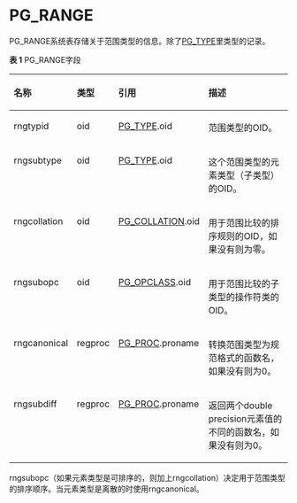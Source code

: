 # PG\_RANGE<a name="ZH-CN_TOPIC_0242385837"></a>

PG\_RANGE系统表存储关于范围类型的信息。除了[PG\_TYPE](PG_TYPE.md)里类型的记录。

**表 1**  PG\_RANGE字段

<a name="zh-cn_topic_0237122309_zh-cn_topic_0059778637_t14023b1924564a5e9e78b1b4522499d4"></a>
<table><thead align="left"><tr id="zh-cn_topic_0237122309_zh-cn_topic_0059778637_r4e6631f513f14aa896f0ea22ec21ac2e"><th class="cellrowborder" valign="top" width="18.04%" id="mcps1.2.5.1.1"><p id="zh-cn_topic_0237122309_zh-cn_topic_0059778637_a254b78dcb69b44928c71afba9f4888f4"><a name="zh-cn_topic_0237122309_zh-cn_topic_0059778637_a254b78dcb69b44928c71afba9f4888f4"></a><a name="zh-cn_topic_0237122309_zh-cn_topic_0059778637_a254b78dcb69b44928c71afba9f4888f4"></a>名称</p>
</th>
<th class="cellrowborder" valign="top" width="12.41%" id="mcps1.2.5.1.2"><p id="zh-cn_topic_0237122309_zh-cn_topic_0059778637_a67d752ce4cd94bc48af58f15a45c87a7"><a name="zh-cn_topic_0237122309_zh-cn_topic_0059778637_a67d752ce4cd94bc48af58f15a45c87a7"></a><a name="zh-cn_topic_0237122309_zh-cn_topic_0059778637_a67d752ce4cd94bc48af58f15a45c87a7"></a>类型</p>
</th>
<th class="cellrowborder" valign="top" width="28.03%" id="mcps1.2.5.1.3"><p id="zh-cn_topic_0237122309_zh-cn_topic_0059778637_a56b16a82706d4ae2a9178d2b8d0d3d97"><a name="zh-cn_topic_0237122309_zh-cn_topic_0059778637_a56b16a82706d4ae2a9178d2b8d0d3d97"></a><a name="zh-cn_topic_0237122309_zh-cn_topic_0059778637_a56b16a82706d4ae2a9178d2b8d0d3d97"></a>引用</p>
</th>
<th class="cellrowborder" valign="top" width="41.52%" id="mcps1.2.5.1.4"><p id="zh-cn_topic_0237122309_zh-cn_topic_0059778637_af33d0fe92e7e440c81fd8dd91f4b04b1"><a name="zh-cn_topic_0237122309_zh-cn_topic_0059778637_af33d0fe92e7e440c81fd8dd91f4b04b1"></a><a name="zh-cn_topic_0237122309_zh-cn_topic_0059778637_af33d0fe92e7e440c81fd8dd91f4b04b1"></a>描述</p>
</th>
</tr>
</thead>
<tbody><tr id="zh-cn_topic_0237122309_zh-cn_topic_0059778637_r04e67f5992524433bd9c3398107bb316"><td class="cellrowborder" valign="top" width="18.04%" headers="mcps1.2.5.1.1 "><p id="zh-cn_topic_0237122309_zh-cn_topic_0059778637_a0f246ea2a87246b3b977590eb6812c69"><a name="zh-cn_topic_0237122309_zh-cn_topic_0059778637_a0f246ea2a87246b3b977590eb6812c69"></a><a name="zh-cn_topic_0237122309_zh-cn_topic_0059778637_a0f246ea2a87246b3b977590eb6812c69"></a>rngtypid</p>
</td>
<td class="cellrowborder" valign="top" width="12.41%" headers="mcps1.2.5.1.2 "><p id="zh-cn_topic_0237122309_zh-cn_topic_0059778637_a2fabc5649f54467cb02289cd971ab36c"><a name="zh-cn_topic_0237122309_zh-cn_topic_0059778637_a2fabc5649f54467cb02289cd971ab36c"></a><a name="zh-cn_topic_0237122309_zh-cn_topic_0059778637_a2fabc5649f54467cb02289cd971ab36c"></a>oid</p>
</td>
<td class="cellrowborder" valign="top" width="28.03%" headers="mcps1.2.5.1.3 "><p id="zh-cn_topic_0237122309_zh-cn_topic_0059778637_a4e1243b60ae9461a930696864c4a3159"><a name="zh-cn_topic_0237122309_zh-cn_topic_0059778637_a4e1243b60ae9461a930696864c4a3159"></a><a name="zh-cn_topic_0237122309_zh-cn_topic_0059778637_a4e1243b60ae9461a930696864c4a3159"></a><a href="PG_TYPE.md">PG_TYPE</a>.oid</p>
</td>
<td class="cellrowborder" valign="top" width="41.52%" headers="mcps1.2.5.1.4 "><p id="zh-cn_topic_0237122309_zh-cn_topic_0059778637_a75dd51d670c84667b387df794c1fcccc"><a name="zh-cn_topic_0237122309_zh-cn_topic_0059778637_a75dd51d670c84667b387df794c1fcccc"></a><a name="zh-cn_topic_0237122309_zh-cn_topic_0059778637_a75dd51d670c84667b387df794c1fcccc"></a>范围类型的OID。</p>
</td>
</tr>
<tr id="zh-cn_topic_0237122309_zh-cn_topic_0059778637_r5a5b88d220004e62b53218ea6f6870ca"><td class="cellrowborder" valign="top" width="18.04%" headers="mcps1.2.5.1.1 "><p id="zh-cn_topic_0237122309_zh-cn_topic_0059778637_a8370ca9489e64506a99236819b881c04"><a name="zh-cn_topic_0237122309_zh-cn_topic_0059778637_a8370ca9489e64506a99236819b881c04"></a><a name="zh-cn_topic_0237122309_zh-cn_topic_0059778637_a8370ca9489e64506a99236819b881c04"></a>rngsubtype</p>
</td>
<td class="cellrowborder" valign="top" width="12.41%" headers="mcps1.2.5.1.2 "><p id="zh-cn_topic_0237122309_zh-cn_topic_0059778637_a17cb463a1a0042c38313ad6d1353ba91"><a name="zh-cn_topic_0237122309_zh-cn_topic_0059778637_a17cb463a1a0042c38313ad6d1353ba91"></a><a name="zh-cn_topic_0237122309_zh-cn_topic_0059778637_a17cb463a1a0042c38313ad6d1353ba91"></a>oid</p>
</td>
<td class="cellrowborder" valign="top" width="28.03%" headers="mcps1.2.5.1.3 "><p id="zh-cn_topic_0237122309_zh-cn_topic_0059778637_a2e3d95811cb64efe97e37beb3ae5aabb"><a name="zh-cn_topic_0237122309_zh-cn_topic_0059778637_a2e3d95811cb64efe97e37beb3ae5aabb"></a><a name="zh-cn_topic_0237122309_zh-cn_topic_0059778637_a2e3d95811cb64efe97e37beb3ae5aabb"></a><a href="PG_TYPE.md">PG_TYPE</a>.oid</p>
</td>
<td class="cellrowborder" valign="top" width="41.52%" headers="mcps1.2.5.1.4 "><p id="zh-cn_topic_0237122309_zh-cn_topic_0059778637_a1ba9cb40ad624c5a9be2fd0ae62487a9"><a name="zh-cn_topic_0237122309_zh-cn_topic_0059778637_a1ba9cb40ad624c5a9be2fd0ae62487a9"></a><a name="zh-cn_topic_0237122309_zh-cn_topic_0059778637_a1ba9cb40ad624c5a9be2fd0ae62487a9"></a>这个范围类型的元素类型（子类型）的OID。</p>
</td>
</tr>
<tr id="zh-cn_topic_0237122309_zh-cn_topic_0059778637_r5e4d542d6f7c46ecb6bfa0ace6895323"><td class="cellrowborder" valign="top" width="18.04%" headers="mcps1.2.5.1.1 "><p id="zh-cn_topic_0237122309_zh-cn_topic_0059778637_aa812b3f1a62f446bbf272da817e1223a"><a name="zh-cn_topic_0237122309_zh-cn_topic_0059778637_aa812b3f1a62f446bbf272da817e1223a"></a><a name="zh-cn_topic_0237122309_zh-cn_topic_0059778637_aa812b3f1a62f446bbf272da817e1223a"></a>rngcollation</p>
</td>
<td class="cellrowborder" valign="top" width="12.41%" headers="mcps1.2.5.1.2 "><p id="zh-cn_topic_0237122309_zh-cn_topic_0059778637_a3c3d1d1cedab439eb710b1b8e8964312"><a name="zh-cn_topic_0237122309_zh-cn_topic_0059778637_a3c3d1d1cedab439eb710b1b8e8964312"></a><a name="zh-cn_topic_0237122309_zh-cn_topic_0059778637_a3c3d1d1cedab439eb710b1b8e8964312"></a>oid</p>
</td>
<td class="cellrowborder" valign="top" width="28.03%" headers="mcps1.2.5.1.3 "><p id="zh-cn_topic_0237122309_zh-cn_topic_0059778637_a59a637af38d1492a98c0722946e1f7db"><a name="zh-cn_topic_0237122309_zh-cn_topic_0059778637_a59a637af38d1492a98c0722946e1f7db"></a><a name="zh-cn_topic_0237122309_zh-cn_topic_0059778637_a59a637af38d1492a98c0722946e1f7db"></a><a href="PG_COLLATION.md">PG_COLLATION</a>.oid</p>
</td>
<td class="cellrowborder" valign="top" width="41.52%" headers="mcps1.2.5.1.4 "><p id="zh-cn_topic_0237122309_zh-cn_topic_0059778637_a6a04fe0e13d04eb1aec77ed0d2891278"><a name="zh-cn_topic_0237122309_zh-cn_topic_0059778637_a6a04fe0e13d04eb1aec77ed0d2891278"></a><a name="zh-cn_topic_0237122309_zh-cn_topic_0059778637_a6a04fe0e13d04eb1aec77ed0d2891278"></a>用于范围比较的排序规则的OID，如果没有则为零。</p>
</td>
</tr>
<tr id="zh-cn_topic_0237122309_zh-cn_topic_0059778637_r52e5c9c931084a52937cc948e60b5a2c"><td class="cellrowborder" valign="top" width="18.04%" headers="mcps1.2.5.1.1 "><p id="zh-cn_topic_0237122309_zh-cn_topic_0059778637_aa4fd917d0e9244af82200067215dd815"><a name="zh-cn_topic_0237122309_zh-cn_topic_0059778637_aa4fd917d0e9244af82200067215dd815"></a><a name="zh-cn_topic_0237122309_zh-cn_topic_0059778637_aa4fd917d0e9244af82200067215dd815"></a>rngsubopc</p>
</td>
<td class="cellrowborder" valign="top" width="12.41%" headers="mcps1.2.5.1.2 "><p id="zh-cn_topic_0237122309_zh-cn_topic_0059778637_ad51c0ffc032647e7916d9e6a0c79b5ce"><a name="zh-cn_topic_0237122309_zh-cn_topic_0059778637_ad51c0ffc032647e7916d9e6a0c79b5ce"></a><a name="zh-cn_topic_0237122309_zh-cn_topic_0059778637_ad51c0ffc032647e7916d9e6a0c79b5ce"></a>oid</p>
</td>
<td class="cellrowborder" valign="top" width="28.03%" headers="mcps1.2.5.1.3 "><p id="zh-cn_topic_0237122309_zh-cn_topic_0059778637_abf793fbd6e5e40099df1cd5401eae8d5"><a name="zh-cn_topic_0237122309_zh-cn_topic_0059778637_abf793fbd6e5e40099df1cd5401eae8d5"></a><a name="zh-cn_topic_0237122309_zh-cn_topic_0059778637_abf793fbd6e5e40099df1cd5401eae8d5"></a><a href="PG_OPCLASS.md">PG_OPCLASS</a>.oid</p>
</td>
<td class="cellrowborder" valign="top" width="41.52%" headers="mcps1.2.5.1.4 "><p id="zh-cn_topic_0237122309_zh-cn_topic_0059778637_af4bc02a0ee3c4ab284fd5b4bbec40b21"><a name="zh-cn_topic_0237122309_zh-cn_topic_0059778637_af4bc02a0ee3c4ab284fd5b4bbec40b21"></a><a name="zh-cn_topic_0237122309_zh-cn_topic_0059778637_af4bc02a0ee3c4ab284fd5b4bbec40b21"></a>用于范围比较的子类型的操作符类的OID。</p>
</td>
</tr>
<tr id="zh-cn_topic_0237122309_zh-cn_topic_0059778637_r8e0e8e4b91b340b0a65912a3c555d2ec"><td class="cellrowborder" valign="top" width="18.04%" headers="mcps1.2.5.1.1 "><p id="zh-cn_topic_0237122309_zh-cn_topic_0059778637_aaafb3968ebd3402ea229c0a94a3a905f"><a name="zh-cn_topic_0237122309_zh-cn_topic_0059778637_aaafb3968ebd3402ea229c0a94a3a905f"></a><a name="zh-cn_topic_0237122309_zh-cn_topic_0059778637_aaafb3968ebd3402ea229c0a94a3a905f"></a>rngcanonical</p>
</td>
<td class="cellrowborder" valign="top" width="12.41%" headers="mcps1.2.5.1.2 "><p id="zh-cn_topic_0237122309_zh-cn_topic_0059778637_a4f0b5df8532b430a88ec5c86f8c082f2"><a name="zh-cn_topic_0237122309_zh-cn_topic_0059778637_a4f0b5df8532b430a88ec5c86f8c082f2"></a><a name="zh-cn_topic_0237122309_zh-cn_topic_0059778637_a4f0b5df8532b430a88ec5c86f8c082f2"></a>regproc</p>
</td>
<td class="cellrowborder" valign="top" width="28.03%" headers="mcps1.2.5.1.3 "><p id="zh-cn_topic_0237122309_zh-cn_topic_0059778637_af5286da9f4364411a0e5c7ad74fe214a"><a name="zh-cn_topic_0237122309_zh-cn_topic_0059778637_af5286da9f4364411a0e5c7ad74fe214a"></a><a name="zh-cn_topic_0237122309_zh-cn_topic_0059778637_af5286da9f4364411a0e5c7ad74fe214a"></a><a href="PG_PROC.md">PG_PROC</a>.proname</p>
</td>
<td class="cellrowborder" valign="top" width="41.52%" headers="mcps1.2.5.1.4 "><p id="zh-cn_topic_0237122309_zh-cn_topic_0059778637_a698a34f5924e432994e63a62ff1bcc5a"><a name="zh-cn_topic_0237122309_zh-cn_topic_0059778637_a698a34f5924e432994e63a62ff1bcc5a"></a><a name="zh-cn_topic_0237122309_zh-cn_topic_0059778637_a698a34f5924e432994e63a62ff1bcc5a"></a>转换范围类型为规范格式的函数名，如果没有则为0。</p>
</td>
</tr>
<tr id="zh-cn_topic_0237122309_zh-cn_topic_0059778637_r00a3a77902524ddda1900d023a993ddb"><td class="cellrowborder" valign="top" width="18.04%" headers="mcps1.2.5.1.1 "><p id="zh-cn_topic_0237122309_zh-cn_topic_0059778637_acea22bc4471e47debf4c55dadf56f593"><a name="zh-cn_topic_0237122309_zh-cn_topic_0059778637_acea22bc4471e47debf4c55dadf56f593"></a><a name="zh-cn_topic_0237122309_zh-cn_topic_0059778637_acea22bc4471e47debf4c55dadf56f593"></a>rngsubdiff</p>
</td>
<td class="cellrowborder" valign="top" width="12.41%" headers="mcps1.2.5.1.2 "><p id="zh-cn_topic_0237122309_zh-cn_topic_0059778637_ab71b2475edd24293aa5d5e940d108dff"><a name="zh-cn_topic_0237122309_zh-cn_topic_0059778637_ab71b2475edd24293aa5d5e940d108dff"></a><a name="zh-cn_topic_0237122309_zh-cn_topic_0059778637_ab71b2475edd24293aa5d5e940d108dff"></a>regproc</p>
</td>
<td class="cellrowborder" valign="top" width="28.03%" headers="mcps1.2.5.1.3 "><p id="zh-cn_topic_0237122309_zh-cn_topic_0059778637_a8631df77cd8a4700b43e8e8ec4ee22ac"><a name="zh-cn_topic_0237122309_zh-cn_topic_0059778637_a8631df77cd8a4700b43e8e8ec4ee22ac"></a><a name="zh-cn_topic_0237122309_zh-cn_topic_0059778637_a8631df77cd8a4700b43e8e8ec4ee22ac"></a><a href="PG_PROC.md">PG_PROC</a>.proname</p>
</td>
<td class="cellrowborder" valign="top" width="41.52%" headers="mcps1.2.5.1.4 "><p id="zh-cn_topic_0237122309_zh-cn_topic_0059778637_a10743efad47a45f59872da68e56cf723"><a name="zh-cn_topic_0237122309_zh-cn_topic_0059778637_a10743efad47a45f59872da68e56cf723"></a><a name="zh-cn_topic_0237122309_zh-cn_topic_0059778637_a10743efad47a45f59872da68e56cf723"></a>返回两个double precision元素值的不同的函数名，如果没有则为0。</p>
</td>
</tr>
</tbody>
</table>

rngsubopc（如果元素类型是可排序的，则加上rngcollation）决定用于范围类型的排序顺序。当元素类型是离散的时使用rngcanonical。

